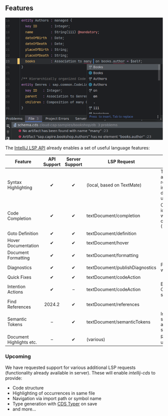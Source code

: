 ## Features

![Demo of Syntax Highlighting, Code Completion, Diagnostics](.assets/code_completion.png)

The [IntelliJ LSP API](https://plugins.jetbrains.com/docs/intellij/language-server-protocol.html#supported-features) already enables a set of useful language features:

| Feature                  | API Support | Server Support | LSP Request                     | Remarks                                                                                        |
|--------------------------|:-----------:|:--------------:|---------------------------------|------------------------------------------------------------------------------------------------|
| Syntax Highlighting      |      ✔      |       ✔        | (local, based on TextMate)      | TM Bundle is automatically registered on plugin installation (and disabled on uninstallation). |
| Code Completion          |      ✔      |       ✔        | textDocument/completion         | Completing with global identifiers supported with completionItem/resolve (2024.2)              |
| Goto Definition          |      ✔      |       ✔        | textDocument/definition         |                                                                                                |
| Hover Documentation      |      ✔      |       ✔        | textDocument/hover              |                                                                                                |
| Document Formatting      |      ✔      |       ✔        | textDocument/formatting         |                                                                                                |
| Diagnostics              |      ✔      |       ✔        | textDocument/publishDiagnostics | Problems (errors, warnings).                                                                   |
| Quick Fixes              |      ✔      |       ✔        | textDocument/codeAction         |                                                                                                |
| Intention Actions        |      ✔      |       –        | textDocument/codeAction         | E.g. Refactoring or Organize Imports. No server support yet.                                   |
| Find References          |   2024.2    |       ✔        | textDocument/references         |                                                                                                |
| Semantic Tokens          |      –      |       ✔        | textDocument/semanticTokens     | Improved highlighting: server dynamically assigns token semantics.                             |
| Document Highlights etc. |      –      |       ✔        | (various)                       | Requested by us, ETA unclear.                                                                  |

### Upcoming

We have requested support for various additional LSP requests (functionality already available in server).
These will enable *intellij-cds* to provide:
- Code structure
- Highlighting of occurrences in same file
- Navigation via import path or symbol name
- Type generation with [CDS Typer](https://cap.cloud.sap/docs/tools/cds-typer) on save
- and more…

